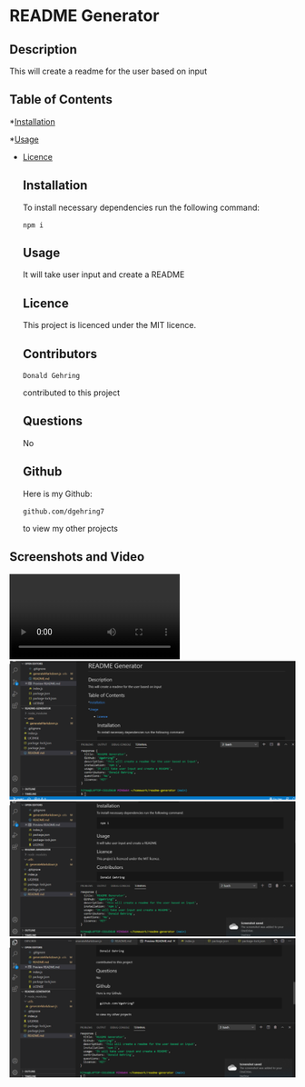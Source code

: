 # README Generator

  ## Description

  This will create a readme for the user based on input

  ## Table of Contents

  *[Installation]("#installation")

  *[Usage]("usage")
  
  
* [Licence](#licence)


  ## Installation

  To install necessary dependencies run the following command:
  ```
  npm i
  ```

  ## Usage

  It will take user input and create a README

  ## Licence
    
    This project is licenced under the MIT licence.

  ## Contributors
  ```
  Donald Gehring
  ```
  contributed to this project

  ## Questions

  No

  ## Github
  
  Here is my Github:
  ```
  github.com/dgehring7
  ```
  to view my other projects


## Screenshots and Video
![Sample Video](sample-video.mp4)
![1 Page](./assets/first.png)
![2 Page](./assets/middle.png)
![3 Page](./assets/last.png)

